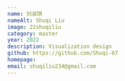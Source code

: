 ```yaml
---
name: 刘淑琪
nameAlt: Shuqi Liu
image: 22shuqiliu
category: master
year: 2022
description: Visualization design
github: https://github.com/Shuqi-67
homepage: 
email: shuqiliu234@gmail.com
---
```


